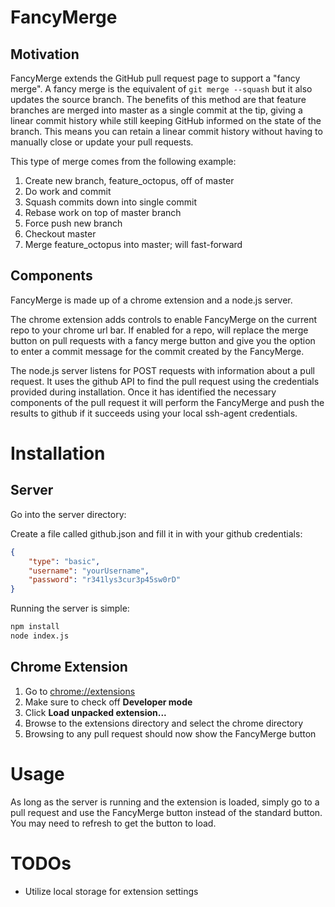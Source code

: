 # FancyMerge

## Motivation
FancyMerge extends the GitHub pull request page to support a "fancy merge". A fancy merge is the equivalent of `git merge --squash` but it also updates the source branch. The benefits of this method are that feature branches are merged into master as a single commit at the tip, giving a linear commit history while still keeping GitHub informed on the state of the branch. This means you can retain a linear commit history without having to manually close or update your pull requests.

This type of merge comes from the following example:

1. Create new branch, feature_octopus, off of master
2. Do work and commit
3. Squash commits down into single commit
4. Rebase work on top of master branch
5. Force push new branch
6. Checkout master
7. Merge feature_octopus into master; will fast-forward

## Components

FancyMerge is made up of a chrome extension and a node.js server.

The chrome extension adds controls to enable FancyMerge on the current repo to your chrome url bar. If enabled for a repo, will replace the merge button on pull requests with a fancy merge button and give you the option to enter a commit message for the commit created by the FancyMerge.

The node.js server listens for POST requests with information about a pull request. It uses the github API to find the pull request using the credentials provided during installation. Once it has identified the necessary components of the pull request it will perform the FancyMerge and push the results to github if it succeeds using your local ssh-agent credentials.

# Installation

## Server
Go into the server directory:

Create a file called github.json and fill it in with your github credentials:

```json
{
	"type": "basic",
	"username": "yourUsername",
	"password": "r341lys3cur3p45sw0rD"
}
```

Running the server is simple:

```bash
npm install
node index.js
```

## Chrome Extension

1. Go to [chrome://extensions](chrome://extensions)
2. Make sure to check off **Developer mode**
3. Click **Load unpacked extension...**
4. Browse to the extensions directory and select the chrome directory
5. Browsing to any pull request should now show the FancyMerge button

# Usage

As long as the server is running and the extension is loaded, simply go to a pull request and use the FancyMerge button instead of the standard button. You may need to refresh to get the button to load.

# TODOs

* Utilize local storage for extension settings
